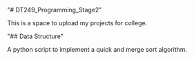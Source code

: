 "# DT249_Programming_Stage2" 

This is a space to upload my projects for college.

"## Data Structure"

A python script to implement a quick and merge sort algorithm.